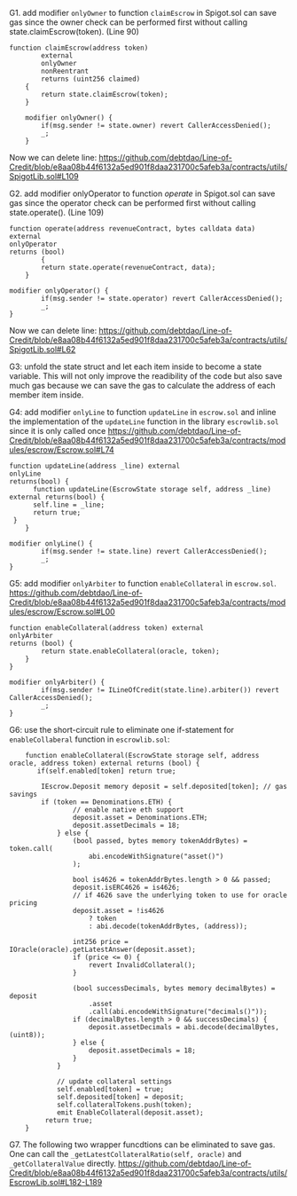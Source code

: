 G1. add modifier ``onlyOwner`` to   function ``claimEscrow`` in Spigot.sol can save gas since the owner check can be performed first without calling state.claimEscrow(token). (Line 90)
```
function claimEscrow(address token)
        external
        onlyOwner
        nonReentrant
        returns (uint256 claimed) 
    {
        return state.claimEscrow(token);
    }

    modifier onlyOwner() {
        if(msg.sender != state.owner) revert CallerAccessDenied();
        _;
    }
```
Now we can delete line: 
https://github.com/debtdao/Line-of-Credit/blob/e8aa08b44f6132a5ed901f8daa231700c5afeb3a/contracts/utils/SpigotLib.sol#L109

G2. add modifier onlyOperator to   function *operate* in Spigot.sol can save gas since the operator check can be performed first without calling state.operate(). (Line 109)
```
function operate(address revenueContract, bytes calldata data) external         
onlyOperator 
returns (bool)
        {
        return state.operate(revenueContract, data);
    }

modifier onlyOperator() {
        if(msg.sender != state.operator) revert CallerAccessDenied();
        _;
}
```
Now we can delete line: 
https://github.com/debtdao/Line-of-Credit/blob/e8aa08b44f6132a5ed901f8daa231700c5afeb3a/contracts/utils/SpigotLib.sol#L62

 G3: unfold the state struct and let each item inside to become a state variable. This will not only improve the readibility of the code but also save much gas because we can save the gas to calculate the address of each member item inside.
 

G4: add modifier ``onlyLine`` to function ``updateLine`` in ``escrow.sol`` and inline the implementation of the ``updateLine`` function in the library ``escrowlib.sol`` since it is only called once
https://github.com/debtdao/Line-of-Credit/blob/e8aa08b44f6132a5ed901f8daa231700c5afeb3a/contracts/modules/escrow/Escrow.sol#L74
```
function updateLine(address _line) external 
onlyLine
returns(bool) {
      function updateLine(EscrowState storage self, address _line) external returns(bool) {
      self.line = _line;
      return true;
 }
    }

modifier onlyLine() {
        if(msg.sender != state.line) revert CallerAccessDenied();
        _;
}
```

G5: add modifier ``onlyArbiter`` to function ``enableCollateral`` in ``escrow.sol``.
https://github.com/debtdao/Line-of-Credit/blob/e8aa08b44f6132a5ed901f8daa231700c5afeb3a/contracts/modules/escrow/Escrow.sol#L00
```
function enableCollateral(address token) external 
onlyArbiter
returns (bool) {
        return state.enableCollateral(oracle, token);
    }
}

modifier onlyArbiter() {
        if(msg.sender != ILineOfCredit(state.line).arbiter()) revert CallerAccessDenied();
        _;
}
```

G6: use the short-circuit rule to eliminate one if-statement for ``enableCollaberal`` function in ``escrowlib.sol``:
```
    function enableCollateral(EscrowState storage self, address oracle, address token) external returns (bool) {
       if(self.enabled[token] return true;

        IEscrow.Deposit memory deposit = self.deposited[token]; // gas savings
        if (token == Denominations.ETH) {
                // enable native eth support
                deposit.asset = Denominations.ETH;
                deposit.assetDecimals = 18;
            } else {
                (bool passed, bytes memory tokenAddrBytes) = token.call(
                    abi.encodeWithSignature("asset()")
                );

                bool is4626 = tokenAddrBytes.length > 0 && passed;
                deposit.isERC4626 = is4626;
                // if 4626 save the underlying token to use for oracle pricing
                deposit.asset = !is4626
                    ? token
                    : abi.decode(tokenAddrBytes, (address));

                int256 price = IOracle(oracle).getLatestAnswer(deposit.asset);
                if (price <= 0) {
                    revert InvalidCollateral();
                }

                (bool successDecimals, bytes memory decimalBytes) = deposit
                    .asset
                    .call(abi.encodeWithSignature("decimals()"));
                if (decimalBytes.length > 0 && successDecimals) {
                    deposit.assetDecimals = abi.decode(decimalBytes, (uint8));
                } else {
                    deposit.assetDecimals = 18;
                }
            }

            // update collateral settings
            self.enabled[token] = true;
            self.deposited[token] = deposit;
            self.collateralTokens.push(token);
            emit EnableCollateral(deposit.asset);
         return true;
    }

```

G7. The following two wrapper funcdtions can be eliminated to save gas. One can call the ``_getLatestCollateralRatio(self, oracle)`` and ``_getCollateralValue`` directly. 
https://github.com/debtdao/Line-of-Credit/blob/e8aa08b44f6132a5ed901f8daa231700c5afeb3a/contracts/utils/EscrowLib.sol#L182-L189